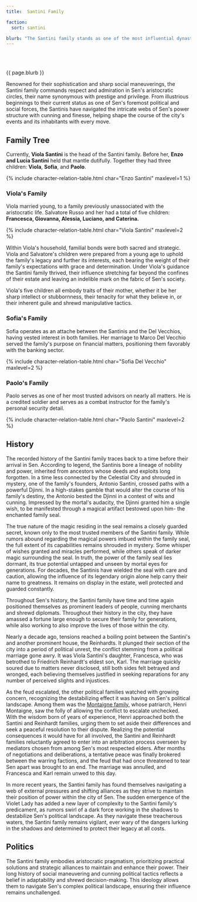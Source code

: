 ```yaml
---
title:  Santini Family

faction: 
  sort: santini

blurb: "The Santini family stands as one of the most influential dynasties within Sen. Long revered for their wealth, power, and influence, their lineage traces back through generations of prosperity in the city's history. At its head is the revered Viola Santini; a powerful political figure that commands the respect of all those around her."
---
```


<h1 id="overview" style="visibility: hidden; margin: 0px; padding: 0px;">Overview</h1>

{{ page.blurb }}

<!--more-->

Renowned for their sophistication and sharp social maneuverings, the Santini family commands respect and admiration in Sen's aristocratic circles, their name synonymous with prestige and privilege. From illustrious beginnings to their current status as one of Sen's foremost political and social forces, the Santinis have navigated the intricate webs of Sen's power structure with cunning and finesse, helping shape the course of the city's events and its inhabitants with every move.

## Family Tree
Currently, **Viola Santini** is the head of the Santini family. Before her, **Enzo and Lucia Santini** held that mantle dutifully. Together they had three children: **Viola**, **Sofia**, and **Paolo**.

{% include character-relation-table.html char="Enzo Santini" maxlevel=1 %}

### Viola's Family
Viola married young, to a family previously unassociated with the aristocratic life. Salvatore Russo and her had a total of five children: **Francesca, Giovanna, Alessia, Luciano, and Caterina.**

{% include character-relation-table.html char="Viola Santini" maxlevel=2 %}

Within Viola's household, familial bonds were both sacred and strategic. Viola and Salvatore's children were prepared from a young age to uphold the family's legacy and further its interests, each bearing the weight of their family's expectations with grace and determination. Under Viola's guidance the Santini family thrived, their influence stretching far beyond the confines of their estate and leaving an indelible mark on the fabric of Sen's society.

Viola's five children all embody traits of their mother, whether it be her sharp intellect or stubbornness, their tenacity for what they believe in, or their inherent guile and shrewd manipulative tactics.


### Sofia's Family
Sofia operates as an attache between the Santinis and the Del Vecchios, having vested interest in both families. Her marriage to Marco Del Vecchio served the family's purpose on financial matters, positioning them favorably with the banking sector.

{% include character-relation-table.html char="Sofia Del Vecchio" maxlevel=2 %}

### Paolo's Family
Paolo serves as one of her most trusted advisors on nearly all matters. He is a credited soldier and serves as a combat instructor for the family's personal security detail. 

{% include character-relation-table.html char="Paolo Santini" maxlevel=2 %}

## History
The recorded history of the Santini family traces back to a time before their arrival in Sen. According to legend, the Santinis bore a lineage of nobility and power, inherited from ancestors whose deeds and exploits long forgotten. In a time less connected by the Celestial City and shrouded in mystery, one of the family's founders, Antonio Santini, crossed paths with a powerful Djinni. In a high-stakes gamble that would alter the course of his family's destiny, the Antonio bested the Djinni in a contest of wits and cunning. Impressed by the mortal's audacity, the Djinni granted him a single wish, to be manifested through a magical artifact bestowed upon him- the enchanted family seal.

The true nature of the magic residing in the seal remains a closely guarded secret, known only to the most trusted members of the Santini family. While rumors abound regarding the magical powers imbued within the family seal, the full extent of its capabilities remains shrouded in mystery. Some whisper of wishes granted and miracles performed, while others speak of darker magic surrounding the seal. In truth, the power of the family seal lies dormant, its true potential untapped and unseen by mortal eyes for generations. For decades, the Santinis have wielded the seal with care and caution, allowing the influence of its legendary origin alone help carry their name to greatness. It remains on display in the estate, well protected and guarded constantly.

Throughout Sen's history, the Santini family have time and time again positioned themselves as prominent leaders of people, cunning merchants and shrewd diplomats. Throughout their history in the city, they have amassed a fortune large enough to secure their family for generations, while also working to also improve the lives of those within the city. 

Nearly a decade ago, tensions reached a boiling point between the Santini's and another prominent house, the Reinhardts. It plunged their section of the city into a period of political unrest, the conflict stemming from a political marriage gone awry. It was Viola Santini's daughter, Francesca, who was betrothed to Friedrich Reinhardt's eldest son, Karl. The marriage quickly soured due to matters never disclosed, still both sides felt betrayed and wronged, each believing themselves justified in seeking reparations for any number of perceived slights and injustices.

As the feud escalated, the other political families watched with growing concern, recognizing the destabilizing effect it was having on Sen's political landscape. Among them was the [Montaigne family](montaigne-family), whose patriarch, Henri Montaigne, saw the folly of allowing the conflict to escalate unchecked. With the wisdom born of years of experience, Henri approached both the Santini and Reinhardt families, urging them to set aside their differences and seek a peaceful resolution to their dispute. Realizing the potential consequences it would have for all involved, the Santini and Reinhardt families reluctantly agreed to enter into an arbitration process overseen by mediators chosen from among Sen's most respected elders. After months of negotiations and deliberations, a tentative peace was finally brokered between the warring factions, and the feud that had once threatened to tear Sen apart was brought to an end. The marriage was annulled, and Francesca and Karl remain unwed to this day.

In more recent years, the Santini family has found themselves navigating a web of external pressures and shifting alliances as they strive to maintain their position of power within the city of Sen. The sudden emergence of the Violet Lady has added a new layer of complexity to the Santini family's predicament, as rumors swirl of a dark force working in the shadows to destabilize Sen's political landscape. As they navigate these treacherous waters, the Santini family remains vigilant, ever wary of the dangers lurking in the shadows and determined to protect their legacy at all costs.

## Politics
The Santini family embodies aristocratic pragmatism, prioritizing practical solutions and strategic alliances to maintain and enhance their power. Their long history of social maneuvering and cunning political tactics reflects a belief in adaptability and shrewd decision-making. This ideology allows them to navigate Sen's complex political landscape, ensuring their influence remains unchallenged.
